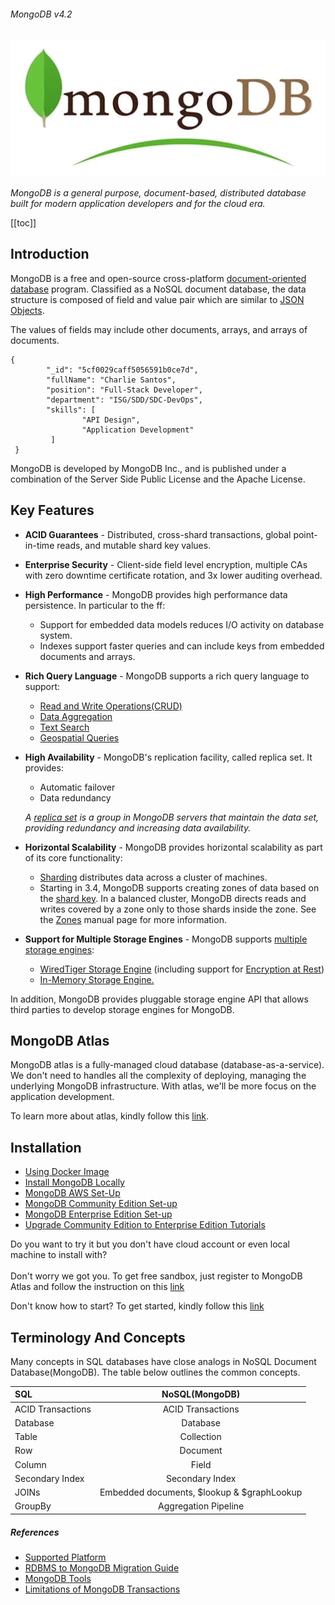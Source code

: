 ###### MongoDB v4.2
![Alt Text](../.vuepress/public/mongo-db-icon.png)

*MongoDB is a general purpose, document-based, distributed database built for modern application developers and for the cloud era.*




[[toc]]
## Introduction
   MongoDB is a free and open-source cross-platform [document-oriented database](https://en.wikipedia.org/wiki/Document-oriented_database) program. Classified as a NoSQL document database, the data structure is composed of field and value pair which are similar to [JSON Objects](https://www.json.org/json-en.html). 
   
   The values of fields may include other documents, arrays, and arrays of documents. 
        
``` 
{ 
        "_id": "5cf0029caff5056591b0ce7d", 
        "fullName": "Charlie Santos",                               
        "position": "Full-Stack Developer",                         
        "department": "ISG/SDD/SDC-DevOps",                        
        "skills": [
                "API Design",
                "Application Development"
         ]
 }
```
   MongoDB is developed by MongoDB Inc., and is published under a combination of the Server Side Public License and the Apache License.
   
## Key Features
   - **ACID Guarantees** - Distributed, cross-shard transactions, global point-in-time reads, and mutable shard key values.
   - **Enterprise Security** - Client-side field level encryption, multiple CAs with zero downtime certificate rotation, and 3x lower auditing overhead. 
   - **High Performance** - MongoDB provides high performance data persistence. In particular to the ff:
      - Support for embedded data models reduces I/O activity on database system.
      - Indexes support faster queries and can include keys from embedded documents and arrays.
      
   - **Rich Query Language** - MongoDB supports a rich query language to support:
      - [Read and Write Operations(CRUD)](https://docs.mongodb.com/manual/crud/)
      - [Data Aggregation](https://docs.mongodb.com/manual/core/aggregation-pipeline/)
      - [Text Search](https://docs.mongodb.com/manual/text-search/)
      - [Geospatial Queries](https://docs.mongodb.com/manual/tutorial/geospatial-tutorial/)
   
   - **High Availability** - MongoDB's replication facility, called replica set. It provides:
      - Automatic failover
      - Data redundancy 
  
      *A [replica set](https://docs.mongodb.com/manual/replication/) is a group in MongoDB servers that maintain the data set, providing redundancy and increasing data availability.*
     
   - **Horizontal Scalability** - MongoDB provides horizontal scalability as part of its core functionality:
      - [Sharding](https://docs.mongodb.com/manual/sharding/#sharding-introduction) distributes data across a cluster of machines.
      - Starting in 3.4, MongoDB supports creating zones of data based on the [shard key](https://docs.mongodb.com/manual/reference/glossary/#term-shard-key). In a balanced cluster, MongoDB directs reads and writes covered by a zone only to those shards inside the zone. See the [Zones](https://docs.mongodb.com/manual/core/zone-sharding/#zone-sharding) manual page for more information. 

   - **Support for Multiple Storage Engines** - MongoDB supports [multiple storage engines](https://docs.mongodb.com/manual/core/storage-engines/):
      - [WiredTiger Storage Engine](https://docs.mongodb.com/manual/core/wiredtiger/) (including support for [Encryption at Rest](https://docs.mongodb.com/manual/core/security-encryption-at-rest/))
      - [In-Memory Storage Engine.](https://docs.mongodb.com/manual/core/inmemory/)
      
In addition, MongoDB provides pluggable storage engine API that allows third parties to develop storage engines for MongoDB.

## MongoDB Atlas
 MongoDB atlas is a fully-managed cloud database (database-as-a-service). We don't need to handles all the complexity of deploying, managing the underlying MongoDB infrastructure. 
 With atlas, we'll be more focus on the application development. 
 
To learn more about atlas, kindly follow this [link](https://docs.atlas.mongodb.com/).
  

## Installation  
  - [Using Docker Image](https://hub.docker.com/_/mongo)
  - [Install MongoDB Locally](https://docs.mongodb.com/guides/server/install/)
  - [MongoDB AWS Set-Up](https://aws.amazon.com/quickstart/architecture/mongodb/)
  - [MongoDB Community Edition Set-up](https://docs.mongodb.com/manual/installation/#mongodb-community-edition-installation-tutorials)
  - [MongoDB Enterprise Edition Set-up](https://docs.mongodb.com/manual/installation/#mongodb-enterprise-edition-installation-tutorials)
  - [Upgrade Community Edition to Enterprise Edition Tutorials](https://docs.mongodb.com/manual/installation/#upgrade-community-edition-to-enterprise-edition-tutorials)
  
Do you want to try it but you don't have cloud account or even local machine to install with? <br/> <br/>Don't worry we got you.
To get free sandbox, just register to MongoDB Atlas and follow the instruction on this [link](https://docs.atlas.mongodb.com/tutorial/create-atlas-account/)  

Don't know how to start? To get started, kindly follow this [link](https://docs.mongodb.com/manual/tutorial/getting-started/)

## Terminology And Concepts

Many concepts in SQL databases have close analogs in NoSQL Document Database(MongoDB). The table below outlines the common concepts.
 
|      SQL                        |       NoSQL(MongoDB)                        | 
| :------------------------------ | :------------------------------------------:|
|  ACID Transactions              | ACID Transactions                           |
|  Database                       | Database                                    |
|  Table                          | Collection                                  |
|  Row                            | Document                                    |
|  Column                         | Field                                       |
|  Secondary Index                | Secondary Index                             |
|  JOINs                          | Embedded documents, $lookup & $graphLookup  |  
|  GroupBy                        | Aggregation Pipeline                        |


##### References
 - [Supported Platform](https://docs.mongodb.com/manual/installation/#supported-platforms)
 - [RDBMS to MongoDB Migration Guide](https://webassets.mongodb.com/_com_assets/collateral/RDBMStoMongoDBMigration.pdf)
 - [MongoDB Tools](http://mongodb-tools.com/)
 - [Limitations of MongoDB Transactions](http://www.dbta.com/Columns/MongoDB-Matters/Limitations-in-MongoDB-Transactions-127057.aspx)
